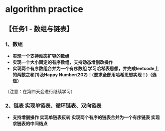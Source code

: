 # algorithm practice
## 【任务1 - 数组与链表】 
### 1、数组 
* **实现一个支持动态扩容的数组**
* **实现一个大小固定的有序数组，支持动态增删改操作**
* **实现两个有序数组合并为一个有序数组 学习哈希表思想，并完成leetcode上的两数之和(1)及Happy Number(202)！(要求全部用哈希思想实现！)（选做）**

（注意：在第四天会进行继续学习）
### 2、链表 实现单链表、循环链表、双向链表
* **支持增删操作 实现单链表反转 实现两个有序的链表合并为一个有序链表 实现求链表的中间结点**
